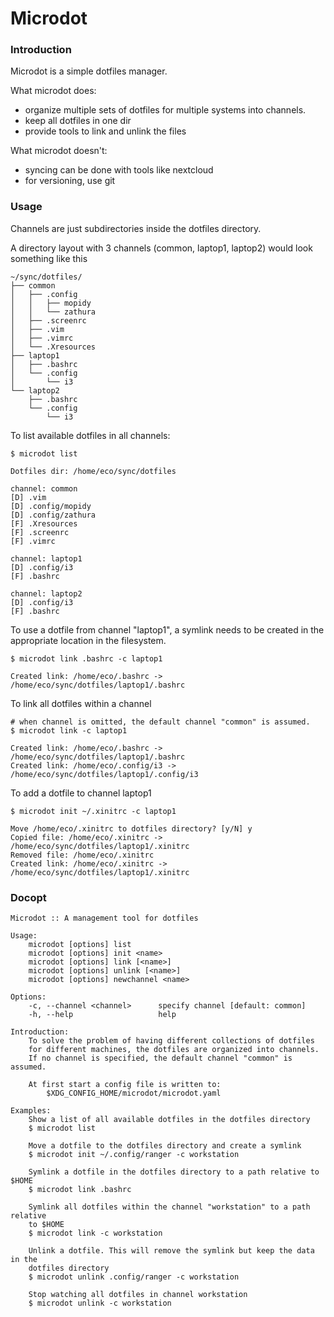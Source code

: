 # Microdot

### Introduction
Microdot is a simple dotfiles manager.

What microdot does:
- organize multiple sets of dotfiles for multiple systems into channels.
- keep all dotfiles in one dir
- provide tools to link and unlink the files

What microdot doesn't:
- syncing can be done with tools like nextcloud
- for versioning, use git

### Usage
Channels are just subdirectories inside the dotfiles directory.

A directory layout with 3 channels (common, laptop1, laptop2) would
look something like this

```
~/sync/dotfiles/
├── common
│   ├── .config
│   │   ├── mopidy
│   │   └── zathura
│   ├── .screenrc
│   ├── .vim
│   ├── .vimrc
│   └── .Xresources
├── laptop1
│   ├── .bashrc
│   └── .config
│       └── i3
└── laptop2
    ├── .bashrc
    └── .config
        └── i3
```
To list available dotfiles in all channels:
```
$ microdot list

Dotfiles dir: /home/eco/sync/dotfiles

channel: common
[D] .vim
[D] .config/mopidy
[D] .config/zathura
[F] .Xresources
[F] .screenrc
[F] .vimrc

channel: laptop1
[D] .config/i3
[F] .bashrc

channel: laptop2
[D] .config/i3
[F] .bashrc
```

To use a dotfile from channel "laptop1", a symlink needs to be created in the appropriate location in the filesystem.

```
$ microdot link .bashrc -c laptop1

Created link: /home/eco/.bashrc -> /home/eco/sync/dotfiles/laptop1/.bashrc
```

To link all dotfiles within a channel
```
# when channel is omitted, the default channel "common" is assumed.
$ microdot link -c laptop1

Created link: /home/eco/.bashrc -> /home/eco/sync/dotfiles/laptop1/.bashrc
Created link: /home/eco/.config/i3 -> /home/eco/sync/dotfiles/laptop1/.config/i3
```

To add a dotfile to channel laptop1
```
$ microdot init ~/.xinitrc -c laptop1

Move /home/eco/.xinitrc to dotfiles directory? [y/N] y
Copied file: /home/eco/.xinitrc -> /home/eco/sync/dotfiles/laptop1/.xinitrc
Removed file: /home/eco/.xinitrc
Created link: /home/eco/.xinitrc -> /home/eco/sync/dotfiles/laptop1/.xinitrc
```

### Docopt
```
Microdot :: A management tool for dotfiles

Usage:
    microdot [options] list
    microdot [options] init <name>
    microdot [options] link [<name>]
    microdot [options] unlink [<name>]
    microdot [options] newchannel <name>

Options:
    -c, --channel <channel>      specify channel [default: common]
    -h, --help                   help

Introduction:
    To solve the problem of having different collections of dotfiles
    for different machines, the dotfiles are organized into channels.
    If no channel is specified, the default channel "common" is assumed.

    At first start a config file is written to:
        $XDG_CONFIG_HOME/microdot/microdot.yaml

Examples:
    Show a list of all available dotfiles in the dotfiles directory
    $ microdot list

    Move a dotfile to the dotfiles directory and create a symlink
    $ microdot init ~/.config/ranger -c workstation

    Symlink a dotfile in the dotfiles directory to a path relative to $HOME
    $ microdot link .bashrc

    Symlink all dotfiles within the channel "workstation" to a path relative
    to $HOME
    $ microdot link -c workstation

    Unlink a dotfile. This will remove the symlink but keep the data in the
    dotfiles directory
    $ microdot unlink .config/ranger -c workstation

    Stop watching all dotfiles in channel workstation
    $ microdot unlink -c workstation
```
